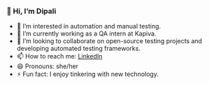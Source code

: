 
### 👋 Hi, I’m Dipali

- 👀 I’m interested in automation and manual testing.
- 🌱 I’m currently working as a QA intern at Kapiva.
- 💞️ I’m looking to collaborate on open-source testing projects and developing automated testing frameworks.
- 📫 How to reach me: [LinkedIn](https://www.linkedin.com/in/dipali-sonawane-a5a147230/)
- 😄 Pronouns: she/her
- ⚡ Fun fact: I enjoy tinkering with new technology.
<!---
DipaliSonawane99/DipaliSonawane99 is a ✨ special ✨ repository because its `README.md` (this file) appears on your GitHub profile.
You can click the Preview link to take a look at your changes.
--->
